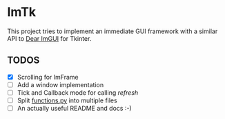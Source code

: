 # ImTk

This project tries to implement an immediate GUI framework with a similar API to [Dear ImGUI](https://github.com/ocornut/imgui) for Tkinter.


## TODOS
- [x] Scrolling for ImFrame
- [ ] Add a window implementation
- [ ] Tick and Callback mode for calling *refresh*
- [ ] Split [functions.py](imtk/functional.py) into multiple files
- [ ] An actually useful README and docs :-)